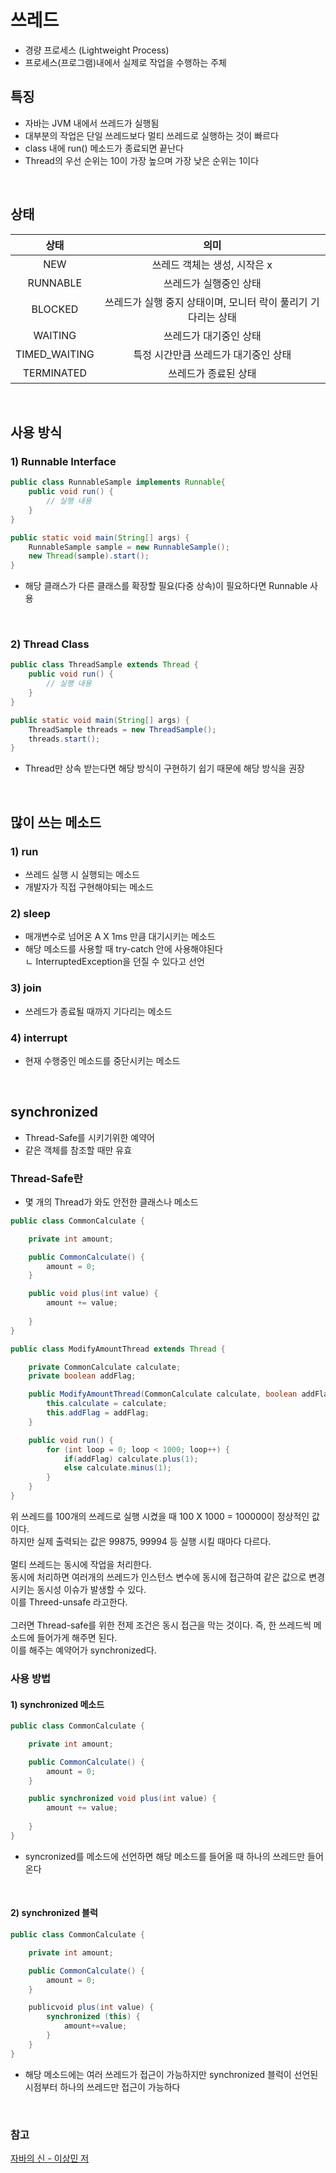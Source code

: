 # 쓰레드
- 경량 프로세스 (Lightweight Process)
- 프로세스(프로그램)내에서 실제로 작업을 수행하는 주체


## 특징
- 자바는 JVM 내에서 쓰레드가 실행됨
- 대부분의 작업은 단일 쓰레드보다 멀티 쓰레드로 실행하는 것이 빠르다
- class 내에 run() 메소드가 종료되면 끝난다
- Thread의 우선 순위는 10이 가장 높으며 가장 낮은 순위는 1이다

<br>

## 상태
|      상태       |                 의미                  |
|:-------------:|:-----------------------------------:|
|      NEW      |          쓰레드 객체는 생성, 시작은 x          |
|   RUNNABLE    |            쓰레드가 실행중인 상태             |
|    BLOCKED    | 쓰레드가 실행 중지 상태이며, 모니터 락이 풀리기 기다리는 상태 |
|    WAITING    |            쓰레드가 대기중인 상태             |
| TIMED_WAITING |        특정 시간만큼 쓰레드가 대기중인 상태         |
|  TERMINATED   |             쓰레드가 종료된 상태             |

<br>

## 사용 방식
### 1) Runnable Interface
```java
public class RunnableSample implements Runnable{
    public void run() {
        // 실행 내용
    }
}

public static void main(String[] args) {
    RunnableSample sample = new RunnableSample();
    new Thread(sample).start();
}
```
- 해당 클래스가 다른 클래스를 확장할 필요(다중 상속)이 필요하다면 Runnable 사용

<br>

### 2) Thread Class
```java
public class ThreadSample extends Thread {
    public void run() {
        // 실행 내용
    }
}

public static void main(String[] args) {
    ThreadSample threads = new ThreadSample();
    threads.start();
}
```
- Thread만 상속 받는다면 해당 방식이 구현하기 쉽기 때문에 해당 방식을 권장

<br>

## 많이 쓰는 메소드
### 1) run 
- 쓰레드 실행 시 실행되는 메소드
- 개발자가 직접 구현해야되는 메소드

### 2) sleep
- 매개변수로 넘어온 A X 1ms 만큼 대기시키는 메소드
- 해당 메소드를 사용할 때 try-catch 안에 사용해야된다 <br>
  ㄴ InterruptedException을 던질 수 있다고 선언

### 3) join
- 쓰레드가 종료될 때까지 기다리는 메소드

### 4) interrupt
- 현재 수행중인 메소드를 중단시키는 메소드
<br>

## synchronized
- Thread-Safe를 시키기위한 예약어
- 같은 객체를 참조할 때만 유효

### Thread-Safe란
- 몇 개의 Thread가 와도 안전한 클래스나 메소드
```java
public class CommonCalculate {

    private int amount;

    public CommonCalculate() {
        amount = 0;
    }

    public void plus(int value) {
        amount += value;
        
    }
}
```
```java
public class ModifyAmountThread extends Thread {

    private CommonCalculate calculate;
    private boolean addFlag;

    public ModifyAmountThread(CommonCalculate calculate, boolean addFlag) {
        this.calculate = calculate;
        this.addFlag = addFlag;
    }

    public void run() {
        for (int loop = 0; loop < 1000; loop++) {
            if(addFlag) calculate.plus(1);
            else calculate.minus(1);
        }
    }
}
```
위 쓰레드를 100개의 쓰레드로 실행 시켰을 때 100 X 1000 = 100000이 정상적인 값이다. <br>
하지만 실제 출력되는 값은 99875, 99994 등 실행 시킬 때마다 다르다. <br> <br>
멀티 쓰레드는 동시에 작업을 처리한다. <br> 
동시에 처리하면 여러개의 쓰레드가 인스턴스 변수에 동시에 접근하여 같은 값으로 변경시키는 동시성 이슈가 발생할 수 있다. <br>
이를 Threed-unsafe 라고한다. <br> <br>
그러면 Thread-safe를 위한 전제 조건은 동시 접근을 막는 것이다. 즉, 한 쓰레드씩 메소드에 들어가게 해주면 된다. <br>
이를 해주는 예약어가 synchronized다.
<br>

### 사용 방법
#### 1) synchronized 메소드
```java
public class CommonCalculate {

    private int amount;

    public CommonCalculate() {
        amount = 0;
    }

    public synchronized void plus(int value) {
        amount += value;
        
    }
}
```
- syncronized를 메소드에 선언하면 해당 메소드를 들어올 때 하나의 쓰레드만 들어온다
<br>

#### 2) synchronized 블럭
```java
public class CommonCalculate {

    private int amount;

    public CommonCalculate() {
        amount = 0;
    }

    publicvoid plus(int value) {
        synchronized (this) {
            amount+=value;
        }
    }
}
```
- 해당 메소드에는 여러 쓰레드가 접근이 가능하지만 synchronized 블럭이 선언된 시점부터 하나의 쓰레드만 접근이 가능하다


<br>

### 참고
[자바의 신 - 이상민 저](https://www.yes24.com/Product/Goods/42643850)
